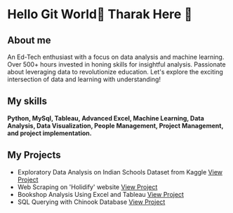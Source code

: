 # Hello Git World👋  Tharak Here 🏇

## About me
An Ed-Tech enthusiast with a focus on data analysis and machine learning. Over 500+ hours invested in honing skills for insightful analysis. Passionate about leveraging data to revolutionize education. Let's explore the exciting intersection of data and learning with understanding!

## My skills 
**Python, MySql, Tableau, Advanced Excel, Machine Learning, Data Analysis, Data Visualization, People Management, Project Management, and project implementation.**

## My Projects
- Exploratory Data Analysis on Indian Schools Dataset from Kaggle [View Project](https://jovian.com/tharakdasari25/indian-schools-exploratory-data-analysis)
- Web Scraping on 'Holidify' website [View Project](https://jovian.com/tharakdasari25/indiantourism-web-scraping-project-1)
- Bookshop Analysis Using Excel and Tableau [View Project](https://public.tableau.com/views/BookshopAnalysis_16603857044740/BookShopAnalysis?:language=en-US&:display_count=n&:origin=viz_share_link)
- SQL Querying with Chinook Database [View Project](https://jovian.com/tharakdasari25/sql-practice-assignment)
